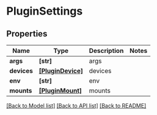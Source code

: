 # PluginSettings

## Properties
Name | Type | Description | Notes
------------ | ------------- | ------------- | -------------
**args** | **[str]** | args | 
**devices** | [**[PluginDevice]**](PluginDevice.md) | devices | 
**env** | **[str]** | env | 
**mounts** | [**[PluginMount]**](PluginMount.md) | mounts | 

[[Back to Model list]](../README.md#documentation-for-models) [[Back to API list]](../README.md#documentation-for-api-endpoints) [[Back to README]](../README.md)


